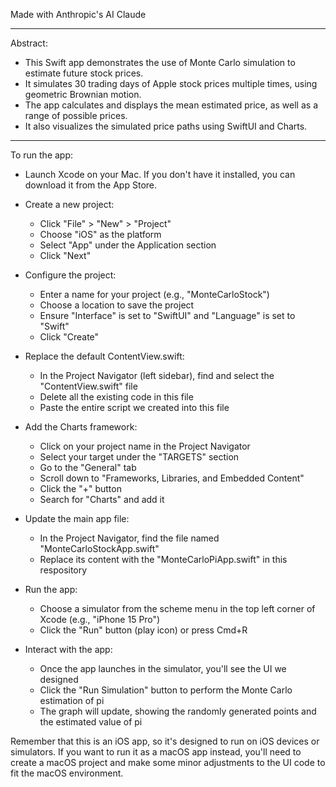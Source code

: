Made with Anthropic's AI Claude

- - - -

Abstract:
* This Swift app demonstrates the use of Monte Carlo simulation to estimate future stock prices.
* It simulates 30 trading days of Apple stock prices multiple times, using geometric Brownian motion.
* The app calculates and displays the mean estimated price, as well as a range of possible prices.
* It also visualizes the simulated price paths using SwiftUI and Charts.

- - - -

To run the app:
* Launch Xcode on your Mac. If you don't have it installed, you can download it from the App Store.

* Create a new project:
  * Click "File" > "New" > "Project"
  * Choose "iOS" as the platform
  * Select "App" under the Application section
  * Click "Next"

* Configure the project:
  * Enter a name for your project (e.g., "MonteCarloStock")
  * Choose a location to save the project
  * Ensure "Interface" is set to "SwiftUI" and "Language" is set to "Swift"
  * Click "Create"

* Replace the default ContentView.swift:
  * In the Project Navigator (left sidebar), find and select the "ContentView.swift" file
  * Delete all the existing code in this file
  * Paste the entire script we created into this file

* Add the Charts framework:
  * Click on your project name in the Project Navigator
  * Select your target under the "TARGETS" section
  * Go to the "General" tab
  * Scroll down to "Frameworks, Libraries, and Embedded Content"
  * Click the "+" button
  * Search for "Charts" and add it

* Update the main app file:
  * In the Project Navigator, find the file named "MonteCarloStockApp.swift"
  * Replace its content with the "MonteCarloPiApp.swift" in this respository

* Run the app:
  * Choose a simulator from the scheme menu in the top left corner of Xcode (e.g., "iPhone 15 Pro")
  * Click the "Run" button (play icon) or press Cmd+R

* Interact with the app:
  * Once the app launches in the simulator, you'll see the UI we designed
  * Click the "Run Simulation" button to perform the Monte Carlo estimation of pi
  * The graph will update, showing the randomly generated points and the estimated value of pi

Remember that this is an iOS app, so it's designed to run on iOS devices or simulators. If you want to run it as a macOS app instead, you'll need to create a macOS project and make some minor adjustments to the UI code to fit the macOS environment.

